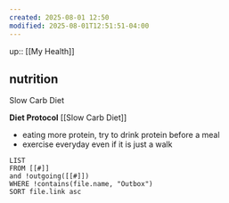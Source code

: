 ```yaml
---
created: 2025-08-01 12:50
modified: 2025-08-01T12:51:51-04:00
---
```

up:: [[My Health]]
## nutrition


Slow Carb Diet


**Diet Protocol**
[[Slow Carb Diet]]

- eating more protein, try to drink protein before a meal
- exercise everyday even if it is just a walk

```dataview
LIST
FROM [[#]]
and !outgoing([[#]])
WHERE !contains(file.name, "Outbox")
SORT file.link asc
```
